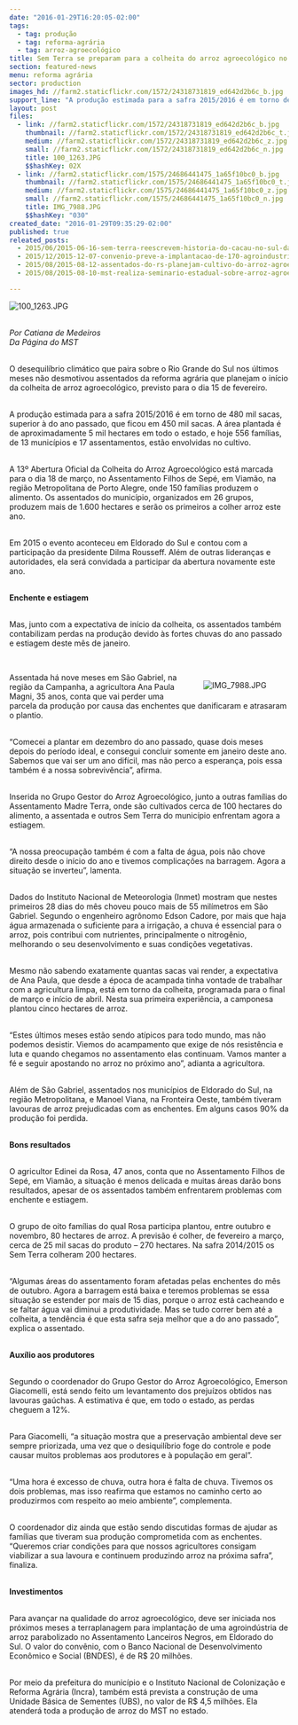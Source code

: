 ```yaml
---
date: "2016-01-29T16:20:05-02:00"
tags:
  - tag: produção
  - tag: reforma-agrária
  - tag: arroz-agroecológico
title: Sem Terra se preparam para a colheita do arroz agroecológico no RS
section: featured-news
menu: reforma agrária
sector: production
images_hd: //farm2.staticflickr.com/1572/24318731819_ed642d2b6c_b.jpg
support_line: "A produção estimada para a safra 2015/2016 é em torno de 480 mil sacas, superior à do ano passado, que ficou em 450 mil sacas."
layout: post
files:
  - link: //farm2.staticflickr.com/1572/24318731819_ed642d2b6c_b.jpg
    thumbnail: //farm2.staticflickr.com/1572/24318731819_ed642d2b6c_t.jpg
    medium: //farm2.staticflickr.com/1572/24318731819_ed642d2b6c_z.jpg
    small: //farm2.staticflickr.com/1572/24318731819_ed642d2b6c_n.jpg
    title: 100_1263.JPG
    $$hashKey: 02X
  - link: //farm2.staticflickr.com/1575/24686441475_1a65f10bc0_b.jpg
    thumbnail: //farm2.staticflickr.com/1575/24686441475_1a65f10bc0_t.jpg
    medium: //farm2.staticflickr.com/1575/24686441475_1a65f10bc0_z.jpg
    small: //farm2.staticflickr.com/1575/24686441475_1a65f10bc0_n.jpg
    title: IMG_7988.JPG
    $$hashKey: "030"
created_date: "2016-01-29T09:35:29-02:00"
published: true
releated_posts:
  - 2015/06/2015-06-16-sem-terra-reescrevem-historia-do-cacau-no-sul-da-bahia.md
  - 2015/12/2015-12-07-convenio-preve-a-implantacao-de-170-agroindustrias-em-assentamentos-da-ba.md
  - 2015/08/2015-08-12-assentados-do-rs-planejam-cultivo-do-arroz-agroecologico.md
  - 2015/08/2015-08-10-mst-realiza-seminario-estadual-sobre-arroz-agroecologico.md

---
```

<p><img alt="100_1263.JPG" src="//farm2.staticflickr.com/1572/24318731819_ed642d2b6c_b.jpg" /></p>

<p><br />
<em>Por Catiana de Medeiros<br />
Da P&aacute;gina do MST</em></p>

<p><br />
O desequil&iacute;brio clim&aacute;tico que paira sobre o Rio Grande do Sul nos &uacute;ltimos meses n&atilde;o desmotivou assentados da reforma agr&aacute;ria que planejam o in&iacute;cio da colheita de arroz agroecol&oacute;gico, previsto para o dia 15 de fevereiro.</p>

<p><br />
A produ&ccedil;&atilde;o estimada para a safra 2015/2016 &eacute; em torno de 480 mil sacas, superior &agrave; do ano passado, que ficou em 450 mil sacas. A &aacute;rea plantada &eacute; de aproximadamente 5 mil hectares em todo o estado, e hoje 556 fam&iacute;lias, de 13 munic&iacute;pios e 17 assentamentos, est&atilde;o envolvidas no cultivo.</p>

<p><br />
A 13&ordm; Abertura Oficial da Colheita do Arroz Agroecol&oacute;gico est&aacute; marcada para o dia 18 de mar&ccedil;o, no Assentamento Filhos de Sep&eacute;, em Viam&atilde;o, na regi&atilde;o Metropolitana de Porto Alegre, onde 150 fam&iacute;lias produzem o alimento. Os assentados do munic&iacute;pio, organizados em 26 grupos, produzem mais de 1.600 hectares e ser&atilde;o os primeiros a colher arroz este ano.</p>

<p><br />
Em 2015 o evento aconteceu em Eldorado do Sul e contou com a participa&ccedil;&atilde;o da presidente Dilma Rousseff. Al&eacute;m de outras lideran&ccedil;as e autoridades, ela ser&aacute; convidada a participar da abertura novamente este ano.</p>

<p><br />
<strong>Enchente e estiagem</strong></p>

<p><br />
Mas, junto com a expectativa de in&iacute;cio da colheita, os assentados tamb&eacute;m contabilizam perdas na produ&ccedil;&atilde;o devido &agrave;s fortes chuvas do ano passado e estiagem deste m&ecirc;s de janeiro.</p>

<p>&nbsp;</p>

<figure class="image" style="float:right"><img alt="IMG_7988.JPG" src="//farm2.staticflickr.com/1575/24686441475_1a65f10bc0_b.jpg" />
<figcaption></figcaption>
</figure>

<p>Assentada h&aacute; nove meses em S&atilde;o Gabriel, na regi&atilde;o da Campanha, a agricultora Ana Paula Magni, 35 anos, conta que vai perder uma parcela da produ&ccedil;&atilde;o por causa das enchentes que danificaram e atrasaram o plantio.</p>

<p><br />
&ldquo;Comecei a plantar em dezembro do ano passado, quase dois meses depois do per&iacute;odo ideal, e consegui concluir somente em janeiro deste ano. Sabemos que vai ser um ano dif&iacute;cil, mas n&atilde;o perco a esperan&ccedil;a, pois essa tamb&eacute;m &eacute; a nossa sobreviv&ecirc;ncia&rdquo;, afirma.</p>

<p><br />
Inserida no Grupo Gestor do Arroz Agroecol&oacute;gico, junto a outras fam&iacute;lias do Assentamento Madre Terra, onde s&atilde;o cultivados cerca de 100 hectares do alimento, a assentada e outros Sem Terra do munic&iacute;pio enfrentam agora a estiagem.</p>

<p><br />
&ldquo;A nossa preocupa&ccedil;&atilde;o tamb&eacute;m &eacute; com a falta de &aacute;gua, pois n&atilde;o chove direito desde o in&iacute;cio do ano e tivemos complica&ccedil;&otilde;es na barragem. Agora a situa&ccedil;&atilde;o se inverteu&rdquo;, lamenta.</p>

<p><br />
Dados do Instituto Nacional de Meteorologia (Inmet) mostram que nestes primeiros 28 dias do m&ecirc;s choveu pouco mais de 55 mil&iacute;metros em S&atilde;o Gabriel. Segundo o engenheiro agr&ocirc;nomo Edson Cadore, por mais que haja &aacute;gua armazenada o suficiente para a irriga&ccedil;&atilde;o, a chuva &eacute; essencial para o arroz, pois contribui com nutrientes, principalmente o nitrog&ecirc;nio, melhorando o seu desenvolvimento e suas condi&ccedil;&otilde;es vegetativas.</p>

<p><br />
Mesmo n&atilde;o sabendo exatamente quantas sacas vai render, a expectativa de Ana Paula, que desde a &eacute;poca de acampada tinha vontade de trabalhar com a agricultura limpa, est&aacute; em torno da colheita, programada para o final de mar&ccedil;o e in&iacute;cio de abril. Nesta sua primeira experi&ecirc;ncia, a camponesa plantou cinco hectares de arroz.</p>

<p><br />
&ldquo;Estes &uacute;ltimos meses est&atilde;o sendo at&iacute;picos para todo mundo, mas n&atilde;o podemos desistir. Viemos do acampamento que exige de n&oacute;s resist&ecirc;ncia e luta e quando chegamos no assentamento elas continuam. Vamos manter a f&eacute; e seguir apostando no arroz no pr&oacute;ximo ano&rdquo;, adianta a agricultora.</p>

<p><br />
Al&eacute;m de S&atilde;o Gabriel, assentados nos munic&iacute;pios de Eldorado do Sul, na regi&atilde;o Metropolitana, e Manoel Viana, na Fronteira Oeste, tamb&eacute;m tiveram lavouras de arroz prejudicadas com as enchentes. Em alguns casos 90% da produ&ccedil;&atilde;o foi perdida.</p>

<p><br />
<strong>Bons resultados</strong></p>

<p><br />
O agricultor Edinei da Rosa, 47 anos, conta que no Assentamento Filhos de Sep&eacute;, em Viam&atilde;o, a situa&ccedil;&atilde;o &eacute; menos delicada e muitas &aacute;reas dar&atilde;o bons resultados, apesar de os assentados tamb&eacute;m enfrentarem problemas com enchente e estiagem.</p>

<p><br />
O grupo de oito fam&iacute;lias do qual Rosa participa plantou, entre outubro e novembro, 80 hectares de arroz. A previs&atilde;o &eacute; colher, de fevereiro a mar&ccedil;o, cerca de 25 mil sacas do produto &ndash; 270 hectares. Na safra 2014/2015 os Sem Terra colheram 200 hectares.</p>

<p><br />
&ldquo;Algumas &aacute;reas do assentamento foram afetadas pelas enchentes do m&ecirc;s de outubro. Agora a barragem est&aacute; baixa e teremos problemas se essa situa&ccedil;&atilde;o se estender por mais de 15 dias, porque o arroz est&aacute; cacheando e se faltar &aacute;gua vai diminui a produtividade. Mas se tudo correr bem at&eacute; a colheita, a tend&ecirc;ncia &eacute; que esta safra seja melhor que a do ano passado&rdquo;, explica o assentado.</p>

<p><br />
<strong>Aux&iacute;lio aos produtores</strong></p>

<p><br />
Segundo o coordenador do Grupo Gestor do Arroz Agroecol&oacute;gico, Emerson Giacomelli, est&aacute; sendo feito um levantamento dos preju&iacute;zos obtidos nas lavouras ga&uacute;chas. A estimativa &eacute; que, em todo o estado, as perdas cheguem a 12%.</p>

<p><br />
Para Giacomelli, &ldquo;a situa&ccedil;&atilde;o mostra que a preserva&ccedil;&atilde;o ambiental deve ser sempre priorizada, uma vez que o desiquil&iacute;brio foge do controle e pode causar muitos problemas aos produtores e &agrave; popula&ccedil;&atilde;o em geral&rdquo;.</p>

<p><br />
&ldquo;Uma hora &eacute; excesso de chuva, outra hora &eacute; falta de chuva. Tivemos os dois problemas, mas isso reafirma que estamos no caminho certo ao produzirmos com respeito ao meio ambiente&rdquo;, complementa.</p>

<p><br />
O coordenador diz ainda que est&atilde;o sendo discutidas formas de ajudar as fam&iacute;lias que tiveram sua produ&ccedil;&atilde;o comprometida com as enchentes. &ldquo;Queremos criar condi&ccedil;&otilde;es para que nossos agricultores consigam viabilizar a sua lavoura e continuem produzindo arroz na pr&oacute;xima safra&rdquo;, finaliza.</p>

<p><br />
<strong>Investimentos</strong></p>

<p><br />
Para avan&ccedil;ar na qualidade do arroz agroecol&oacute;gico, deve ser iniciada nos pr&oacute;ximos meses a terraplanagem para implanta&ccedil;&atilde;o de uma agroind&uacute;stria de arroz parabolizado no Assentamento Lanceiros Negros, em Eldorado do Sul. O valor do conv&ecirc;nio, com o Banco Nacional de Desenvolvimento Econ&ocirc;mico e Social (BNDES), &eacute; de R$ 20 milh&otilde;es.</p>

<p><br />
Por meio da prefeitura do munic&iacute;pio e o Instituto Nacional de Coloniza&ccedil;&atilde;o e Reforma Agr&aacute;ria (Incra), tamb&eacute;m est&aacute; prevista a constru&ccedil;&atilde;o de uma Unidade B&aacute;sica de Sementes (UBS), no valor de R$ 4,5 milh&otilde;es. Ela atender&aacute; toda a produ&ccedil;&atilde;o de arroz do MST no estado.</p>
